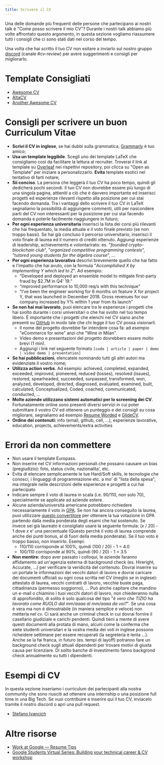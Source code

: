 ```yaml
---
title: Scrivere il CV
---
```


Una delle domande più frequenti delle persone che partecipano ai nostri talk è "Come posso scrivere il mio CV"? 
Durante i nostri talk abbiamo più volte affrontato questo argomento, in questa sezione vogliamo riassumere tutti i consigli che ci sono stati dati nel corso del tempo.

Una volta che hai scritto il tuo CV non esitare a inviarlo sul nostro gruppo [discord](https://discord.gg/BR2udfnpje) (canale #cv-review) per avere suggerimenti e consigli per migliorarlo.

# Template Consigliati 
- [Awesome CV](https://www.overleaf.com/latex/templates/awesome-cv/dfnvtnhzhhbm)
- [AltaCV](https://www.overleaf.com/latex/templates/altacv-template/trgqjpwnmtgv)
- [Another Awesome CV](https://github.com/darwiin/yaac-another-awesome-cv)

# Consigli per scrivere un buon Curriculum Vitae

- **Scrivi il CV in inglese**, se hai dubbi sulla grammatica, [Grammarly](https://www.grammarly.com/) è tuo amico;
- **Usa un template leggibile**. Scegli uno dei template LaTeX che consigliamo così da facilitare la lettura al recruiter. Troverai il link al template su [Overleaf](https://www.overleaf.com/) nei rispettivi repository, poi clicca su "Open as Template" per iniziare a personalizzarlo. **Evita** template esotici nel tentativo di farti notare;
- **Sii conciso**. La persona che leggerà il tuo CV ha poco tempo, quindi gli dedicherà pochi secondi. Il tuo CV non dovrebbe essere più lungo di una singola pagina, attieniti a ciò che è davvero importante ed inserisci progetti ed esperienze rilevanti rispetto alla posizione per cui stai facendo domanda. Tra i vantaggi dello scrivere il tuo CV in LaTeX segnaliamo la possibilità di aggiungere commenti, utili per nascondere parti del CV non interessanti per la posizione per cui stai facendo domanda e poterle facilmente riaggiungere in futuro;
- **Per ogni esperienza universitaria** inserisci la lista dei corsi più rilevanti che hai frequentato, la media attuale e il voto finale previsto (se non troppo bassi). Se hai già concluso il percorso universitario, inserisci il voto finale di laurea ed il numero di crediti ottenuto. Aggiungi esperienze di leadership, achievements e volontarirato: es. "_founded crypto-blockchain club_", "_organized competitive programming contests_", "_tutored young students for the algebra course_", ...
- **Per ogni esperienza lavorativa** descrivi brevemente quello che hai fatto e l'impatto che hai avuto, con la formula "_Accomplished X by implementing Y which led to Z_". Ad esempio:
  - “Developed and deployed an ensemble model to mitigate first-party fraud by $2.7M in Q4' 19.”
  - “improved performance to 10,000 req/s with this technique”
  - “I’ve been the engineer working for 6 months on feature X for project Y, that was launched in December 2018. Gross revenues for our company increased by Y% within 1 year from its launch”
- **Se non hai mai lavorato**, puoi elencare tra le esperienze i progetti che hai svolto durante i corsi universitari o che hai svolto nel tuo tempo libero. È importante che i progetti che elenchi nel CV siano anche presenti su [GitHub](https://github.com/) in modo tale che chi legge il tuo CV possa visionarli.
  - Il nome del progetto dovrebbe far intendere cosa fà: ad esempio "eCommerce for wine" anzi che "Wine in Milan".
  - Video demo e presentazioni del progetto dovrebbero essere molto brevi (1 min).
  - Aggiungi i link nel seguente formato ```[code | article | paper | demo | video demo | presentation]```
- **Se hai pubblicazioni**, elencatele nominando tutti gli altri autori ma evidenziate il vostro nome;
- **Utilizza action verbs**. Ad esempio: achieved, completed, expanded, exceeded, improved, pioneered, reduced (losses), resolved (issues), restored, spearheaded, succeeded, surpassed, transformed, won, analyzed, developed, directed, diagnosed, evaluated, examined, built, calculated, Conceptualized, Coded, coached, communicated, conducted, ...
- **Molte aziende utilizzano sistemi automatici per lo screening dei CV**. Fortunatamente online sono presenti diversi servizi in cui poter submittare il vostro CV ed ottenere un punteggio e dei consigli su cosa migliorare, segnaliamo ad esempio [Resume Worded](https://resumeworded.com/) e [GlideCV](https://glidecv.com/).
- **Ordine dei contenuti:** info (email, github, cell, ...), esperienze lavorative, education, projects, achievements/extra activities

# Errori da non commettere

- Non usare il template Europass.
- Non inserire nel CV informazioni personali che possano causare un bias (pregiudizio): foto, status civile, nazionalita',  etc.
- Evita di elencare semplicamente le tue Hard/Soft skills, le tecnologie che conosci, i linguaggi di programmazione etc. a mo' di "lista della spesa", ma integrale nelle descrizioni delle esperienze e progetti a cui hai partecipato
- Indicare sempre il voto di laurea in scala (i.e. 90/110, non solo 70), specialmente se applicate ad aziende estere. 
- Alcune azienda/università americane potrebbero richiedere necessariamente il voto in [GPA](https://en.wikipedia.org/wiki/Academic_grading_in_the_United_States). Se non hai ancora conseguito la laurea, puoi utilizzare [questo convertitore](https://applications.wes.org/igpa-calculator/) per ottenere la tua votazione in GPA partendo dalla media ponderata degli esami che hai sostenuto. Se invece sei già laureato è consigliato usare la seguente formula: (*x* / 20) - 1 dove *x* e' una percentuale (Questo perchè il voto di laurea comprende anche dei punti bonus, al di fuori della media ponderata). Se il tuo voto è troppo basso, non inserirlo.
Esempi:
  - 110/110 corrisponde al 100%, quindi (100 / 20) - 1 = 4.0
  - 100/110 corrisponde al 90%, quindi (90 / 20) - 1 = 3.5 
- **Non mentire:** dopo aver passato i colloqui, le aziende faranno affidamento ad un'agenzia esterna di background check (es. Hireright, Accurate, ...) per verificare la veridicità del contenuto. Dovrai inserire su un portale le informazioni dei vecchi datori di lavoro e dovrai caricare dei documenti ufficiali su ogni cosa scritta nel CV (meglio se in inglese): attestato di laurea, vecchi contratti di lavoro, vecchie buste paga, cittadinanza (permesso soggiorno), ... Può anche capitare che mandino un e-mail o chiamino i tuoi vecchi datori di lavoro, non chiederanno nulla di approfondito, di solito è solo qualcosa del tipo "_è vero che TIZIO ha lavorato come RUOLO dal mm/aaaa al mm/aaaa da voi?_". Se una cosa è vera ma non è dimostrabile (in maniera semplice e veloce) non metterla nel cv. Ci sarà anche un criminal check in cui dovrai fornire il casellario giudiziale e carichi pendenti. Quindi tieni a mente di avere questi documenti alla protata di mano, alcuni come la conferma che siete studenti universitari e la vostra media dei voti in inglese possono richeidere settimane per essere recuperati (la segreteria è lenta ...). Anche se la fai franca, in futuro (es. tempi di layoff) potranno fare un background check sugli attuali dipendenti per trovare motivi di giusta causa per licenziare. Di solito banche di investimento fanno backgrond check annualmente su tutti i dipendenti.

# Esempi di CV

In questa sezione inseriamo i curriculum dei partecipanti alla nostra community che sono riusciti ad ottenere una internship o una posizione full time in una Big Tech. Se vuoi contribuire e inserire qui il tuo CV, inviacelo tramite il nostro discord o apri una pull request.

- [Stefano Ivancich]()

# Altre risorse
- [Work at Google — Resume Tips](https://www.youtube.com/watch?v=zrXZBkYzuZo)
- [Google Students Virtual Series: Building your technical career & CV workshop](https://www.youtube.com/watch?v=H_xMcICt2gM)
